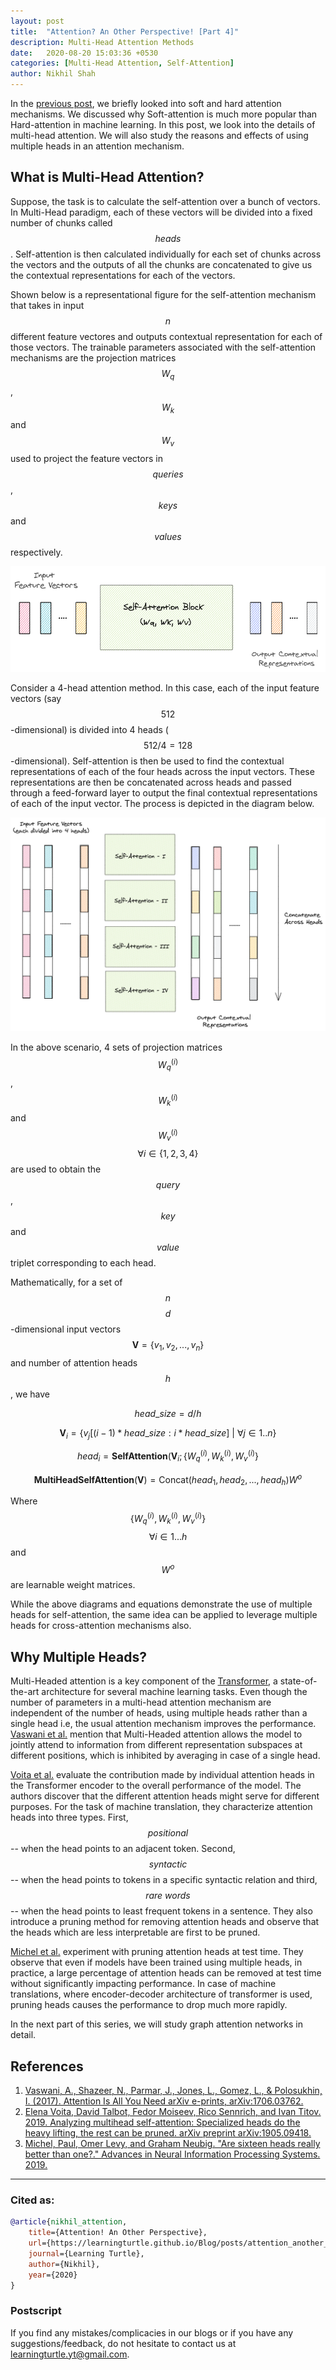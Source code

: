 ```yaml
---
layout: post
title:  "Attention? An Other Perspective! [Part 4]"
description: Multi-Head Attention Methods
date:   2020-08-20 15:03:36 +0530
categories: [Multi-Head Attention, Self-Attention]
author: Nikhil Shah
---
```


In the [previous post][1], we briefly looked into soft and hard attention mechanisms. We discussed why Soft-attention is much more popular than Hard-attention in machine learning. In this post, we look into the details of multi-head attention. We will also study the reasons and effects of using multiple heads in an attention mechanism.

## What is Multi-Head Attention?

Suppose, the task is to calculate the self-attention over a bunch of vectors. In Multi-Head paradigm, each of these vectors will be divided into a fixed number of chunks called $$heads$$. Self-attention is then calculated individually for each set of chunks across the vectors and the outputs of all the chunks are concatenated to give us the contextual representations for each of the vectors.

Shown below is a representational figure for the self-attention mechanism that takes in input $$n$$ different feature vectores and outputs contextual representation for each of those vectors. The trainable parameters associated with the self-attention mechanisms are the projection matrices $$W_q$$, $$W_k$$ and $$W_v$$ used to project the feature vectors in $$queries$$, $$keys$$ and $$values$$ respectively.


<p align="center">
  <img src="https://raw.githubusercontent.com/LearningTurtle/Blog/master/assets/images/selfattention_representation.png">
</p>

Consider a 4-head attention method. In this case, each of the input feature vectors (say $$512$$-dimensional) is divided into 4 heads ($$512/4 = 128$$-dimensional). Self-attention is then be used to find the contextual representations of each of the four heads across the input vectors. These representations are then be concatenated across heads and passed through a feed-forward layer to output the final contextual representations of each of the input vector. The process is depicted in the diagram below.


<p align="center">
  <img src="https://raw.githubusercontent.com/LearningTurtle/Blog/master/assets/images/multiheadattention.png">
</p>

In the above scenario, 4 sets of projection matrices $$W_q^{(i)}$$, $$W_k^{(i)}$$ and $$W_v^{(i)}$$ $$\forall i \in \{1,2,3,4\}$$ are used to obtain the $$query$$, $$key$$ and $$value$$ triplet corresponding to each head. 

Mathematically, for a set of $$n$$ $$d$$-dimensional input vectors $$\mathbf{V} = \{v_1, v_2, ..., v_n\}$$ and number of attention heads $$h$$, we have

$$head\_size = d / h$$

$$\mathbf{V}_i = \{v_j[(i-1)*head\_size : i*head\_size] \text{  |  } \forall j \in {1..n}\}$$

$$head_i = \textbf{SelfAttention}(\mathbf{V}_i; \{W_q^{(i)}, W_k^{(i)}, W_v^{(i)}\}$$

$$\textbf{MultiHeadSelfAttention}(\mathbf{V}) = \text{Concat}(head_1, head_2, ..., head_h)W^o$$

Where $$\{W_q^{(i)}, W_k^{(i)}, W_v^{(i)}\}$$ $$\forall i \in {1...h}$$ and $$W^o$$ are learnable weight matrices.

While the above diagrams and equations demonstrate the use of multiple heads for self-attention, the same idea can be applied to leverage multiple heads for cross-attention mechanisms also.

## Why Multiple Heads?

Multi-Headed attention is a key component of the [Transformer][2], a state-of-the-art architecture for several machine learning tasks. Even though the number of parameters in a multi-head attention mechanism are independent of the number of heads, using multiple heads rather than a single head i.e, the usual attention mechanism improves the performance. [Vaswani et al.][2] mention that Multi-Headed attention allows the model to jointly attend to information from different representation subspaces at different positions, which is inhibited by averaging in case of a single head.

[Voita et al.][3] evaluate the contribution made by individual attention heads in the Transformer encoder to the overall performance of the model. The authors discover that the different attention heads might serve for different purposes. For the task of machine translation, they characterize attention heads into three types. First, $$positional$$ -- when the head points to an adjacent token. Second, $$syntactic$$ -- when the head points to tokens in a specific syntactic relation and third, $$rare\ words$$ -- when the head points to least frequent tokens in a sentence. They also introduce a pruning method for removing attention heads and observe that the heads which are less interpretable are first to be pruned.

[Michel et al.][4] experiment with pruning attention heads at test time. They observe that even if models have been trained using multiple heads, in practice, a large percentage of attention heads can be removed at test time without significantly impacting performance. In case of machine translations, where encoder-decoder architecture of transformer is used, pruning heads causes the performance to drop much more rapidly.


In the next part of this series, we will study graph attention networks in detail.

## References

1. [Vaswani, A., Shazeer, N., Parmar, J., Jones, L., Gomez, L., & Polosukhin, I. (2017). Attention Is All You Need arXiv e-prints, arXiv:1706.03762.][2]
2. [Elena Voita, David Talbot, Fedor Moiseev, Rico Sennrich, and Ivan Titov. 2019. Analyzing multihead self-attention: Specialized heads do the heavy lifting, the rest can be pruned. arXiv preprint arXiv:1905.09418.][3]
3. [Michel, Paul, Omer Levy, and Graham Neubig. "Are sixteen heads really better than one?." Advances in Neural Information Processing Systems. 2019.][4]

---

### Cited as:

```bibtex
@article{nikhil_attention,
	title={Attention! An Other Perspective},
	url={https://learningturtle.github.io/Blog/posts/attention_another_perspective_part4/},
	journal={Learning Turtle},
	author={Nikhil},
	year={2020}
}
```
### Postscript

If you find any mistakes/complicacies in our blogs or if you have any suggestions/feedback, do not hesitate to contact us at [learningturtle.yt@gmail.com](mailto:learningturtle.yt@gmail.com).


[1]: https://learningturtle.github.io/Blog/posts/attention_another_perspective_part3/
[2]: https://papers.nips.cc/paper/7181-attention-is-all-you-need.pdf
[3]: https://www.aclweb.org/anthology/P19-1580.pdf
[4]: https://papers.nips.cc/paper/9551-are-sixteen-heads-really-better-than-one.pdf
